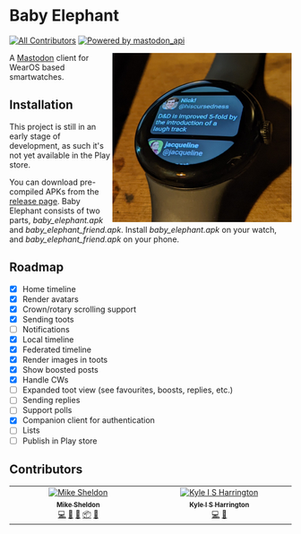 # Baby Elephant
<!-- ALL-CONTRIBUTORS-BADGE:START - Do not remove or modify this section -->
[![All Contributors](https://img.shields.io/badge/all_contributors-2-orange.svg?style=flat-square)](#contributors) [![Powered by mastodon_api](https://img.shields.io/badge/Powered%20by-mastodon_api-00acee.svg?style=flat-square)](https://github.com/mastodon-dart/mastodon-api)
<!-- ALL-CONTRIBUTORS-BADGE:END -->

<img align="right" src="/docs/hometimeline.jpg" alt="The home timeline being displayed on a Pixel Watch" width="320px" />

A [Mastodon](https://joinmastodon.org) client for WearOS based smartwatches.

## Installation

This project is still in an early stage of development, as such it's not yet available in the Play store.

You can download pre-compiled APKs from the [release page](https://github.com/Elleo/baby_elephant/releases). Baby Elephant consists of two parts, _baby\_elephant.apk_ and _baby\_elephant\_friend.apk_. Install _baby\_elephant.apk_ on your watch, and _baby\_elephant\_friend.apk_ on your phone.

## Roadmap

- [X] Home timeline
- [X] Render avatars
- [X] Crown/rotary scrolling support
- [X] Sending toots
- [ ] Notifications
- [X] Local timeline
- [X] Federated timeline
- [X] Render images in toots
- [X] Show boosted posts
- [X] Handle CWs
- [ ] Expanded toot view (see favourites, boosts, replies, etc.)
- [ ] Sending replies
- [ ] Support polls
- [X] Companion client for authentication
- [ ] Lists
- [ ] Publish in Play store

## Contributors

<!-- ALL-CONTRIBUTORS-LIST:START - Do not remove or modify this section -->
<!-- prettier-ignore-start -->
<!-- markdownlint-disable -->
<table>
  <tbody>
    <tr>
      <td align="center" valign="top" width="14.28%"><a href="https://github.com/Elleo"><img src="https://avatars.githubusercontent.com/u/59350?v=4?s=100" width="100px;" alt="Mike Sheldon"/><br /><sub><b>Mike Sheldon</b></sub></a><br /><a href="https://github.com/Elleo/baby_elephant/commits?author=Elleo" title="Code">💻</a> <a href="#design-Elleo" title="Design">🎨</a> <a href="#ideas-Elleo" title="Ideas, Planning, & Feedback">🤔</a> <a href="#platform-Elleo" title="Packaging/porting to new platform">📦</a> <a href="#projectManagement-Elleo" title="Project Management">📆</a></td>
      <td align="center" valign="top" width="14.28%"><a href="https://kyleharrington.com"><img src="https://avatars.githubusercontent.com/u/400105?v=4?s=100" width="100px;" alt="Kyle I S Harrington"/><br /><sub><b>Kyle I S Harrington</b></sub></a><br /><a href="https://github.com/Elleo/baby_elephant/commits?author=kephale" title="Code">💻</a> <a href="#ideas-kephale" title="Ideas, Planning, & Feedback">🤔</a></td>
    </tr>
  </tbody>
</table>

<!-- markdownlint-restore -->
<!-- prettier-ignore-end -->

<!-- ALL-CONTRIBUTORS-LIST:END -->
<!-- prettier-ignore-start -->
<!-- markdownlint-disable -->

<!-- markdownlint-restore -->
<!-- prettier-ignore-end -->

<!-- ALL-CONTRIBUTORS-LIST:END -->

